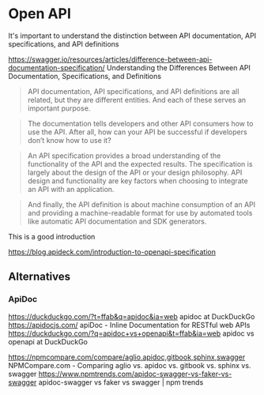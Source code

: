 # Open API

It's important to understand the distinction between API documentation, API specifications, and API definitions

https://swagger.io/resources/articles/difference-between-api-documentation-specification/
Understanding the Differences Between API Documentation, Specifications, and Definitions

> API documentation, API specifications, and API definitions are all related, but they are different entities. And each of these serves an important purpose.

> The documentation tells developers and other API consumers how to use the API. After all, how can your API be successful if developers don’t know how to use it?

> An API specification provides a broad understanding of the functionality of the API and the expected results. The specification is largely about the design of the API or your design philosophy. API design and functionality are key factors when choosing to integrate an API with an application.

> And finally, the API definition is about machine consumption of an API and providing a machine-readable format for use by automated tools like automatic API documentation and SDK generators.

This is a good introduction

https://blog.apideck.com/introduction-to-openapi-specification


## Alternatives


### ApiDoc

https://duckduckgo.com/?t=ffab&q=apidoc&ia=web
apidoc at DuckDuckGo
https://apidocjs.com/
apiDoc - Inline Documentation for RESTful web APIs
https://duckduckgo.com/?q=apidoc+vs+openapi&t=ffab&ia=web
apidoc vs openapi at DuckDuckGo

https://npmcompare.com/compare/aglio,apidoc,gitbook,sphinx,swagger
NPMCompare.com - Comparing aglio vs. apidoc vs. gitbook vs. sphinx vs. swagger
https://www.npmtrends.com/apidoc-swagger-vs-faker-vs-swagger
apidoc-swagger vs faker vs swagger | npm trends
